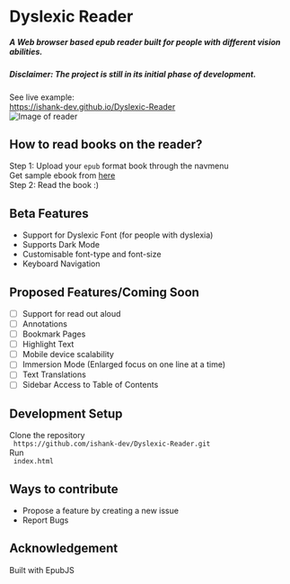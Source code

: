 # Dyslexic Reader
##### A Web browser based epub reader built for people with different vision abilities.
##### Disclaimer: The project is still in its initial phase of development.
See live example:<br>
https://ishank-dev.github.io/Dyslexic-Reader<br>
![Image of reader](https://github.com/ishank-dev/epub-reader/blob/master/docs/1.png)
## How to read books on the reader?
Step 1: Upload your ``epub`` format book through the navmenu<br>
Get sample ebook from [here](https://www.gutenberg.org/ebooks/1342.epub.noimages?session_id=ce612f3267d1f8574d03b4ba89b783d578118854)<br>
Step 2: Read the book :)

## Beta Features
- Support for Dyslexic Font (for people with dyslexia)
- Supports Dark Mode
- Customisable font-type and font-size
- Keyboard Navigation

## Proposed Features/Coming Soon
- [ ] Support for read out aloud
- [ ] Annotations
- [ ] Bookmark Pages
- [ ] Highlight Text
- [ ] Mobile device scalability
- [ ] Immersion Mode (Enlarged focus on one line at a time) 
- [ ] Text Translations
- [ ] Sidebar Access to Table of Contents

## Development Setup
Clone the repository<br>
`` https://github.com/ishank-dev/Dyslexic-Reader.git``<br>
Run <br>
`` index.html``

## Ways to contribute
- Propose a feature by creating a new issue
- Report Bugs
## Acknowledgement 
Built with EpubJS




